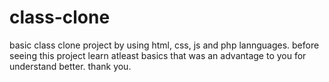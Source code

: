 # class-clone
basic class clone project by using html, css, js and php lannguages. 
before seeing this project learn atleast basics that was an advantage to you for understand better.
thank you.
